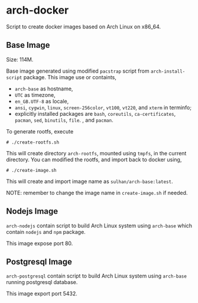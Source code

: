 # arch-docker

Script to create docker images based on Arch Linux on x86_64.

## Base Image

Size: 114M.

Base image generated using modified `pacstrap` script from
`arch-install-script` package. This image use or containts,

* `arch-base` as hostname,
* `UTC` as timezone,
* `en_GB.UTF-8` as locale,
* `ansi`, `cygwin`, `linux`, `screen-256color`, `vt100`,
`vt220`, and `xterm` in terminfo;
* explicitly installed packages are `bash`, `coreutils`, `ca-certificates`, `pacman`, `sed`, `binutils`, `file`.
, and `pacman`.

To generate rootfs, execute

```
# ./create-rootfs.sh
```

This will create directory `arch-rootfs`, mounted using `tmpfs`, in the current
directory. You can modified the rootfs, and import back to docker using,

```
# ./create-image.sh
```

This will create and import image name as `sulhan/arch-base:latest`.

NOTE: remember to change the image name in `create-image.sh` if needed.

## Nodejs Image

`arch-nodejs` contain script to build Arch Linux system using `arch-base` which contain `nodejs` and `npm` package.

This image expose port 80.

## Postgresql Image

`arch-postgresql` contain script to build Arch Linux system using `arch-base` running postgresql database.

This image export port 5432.

